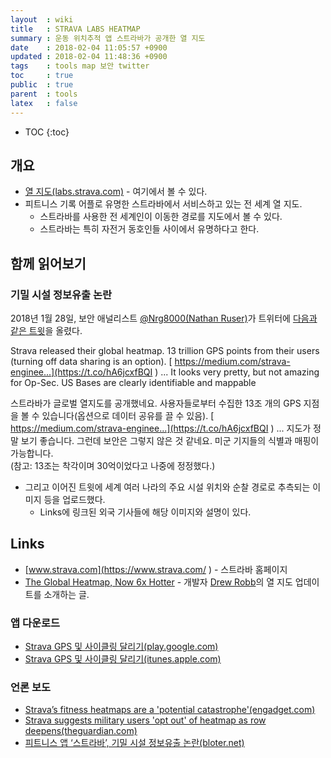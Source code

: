 ```yaml
---
layout  : wiki
title   : STRAVA LABS HEATMAP
summary : 운동 위치추적 앱 스트라바가 공개한 열 지도
date    : 2018-02-04 11:05:57 +0900
updated : 2018-02-04 11:48:36 +0900
tags    : tools map 보안 twitter
toc     : true
public  : true
parent  : tools
latex   : false
---
```

* TOC
{:toc}


## 개요

* [열 지도(labs.strava.com)](https://labs.strava.com/heatmap/ ) - 여기에서 볼 수 있다.
* 피트니스 기록 어플로 유명한 스트라바에서 서비스하고 있는 전 세계 열 지도.
    * 스트라바를 사용한 전 세계인이 이동한 경로를 지도에서 볼 수 있다.
    * 스트라바는 특히 자전거 동호인들 사이에서 유명하다고 한다.

## 함께 읽어보기

### 기밀 시설 정보유출 논란

2018년 1월 28일, 보안 애널리스트 [@Nrg8000(Nathan Ruser)](https://twitter.com/Nrg8000 )가 트위터에 [다음과 같은 트윗](https://twitter.com/Nrg8000/status/957318498102865920 )을 올렸다.

>
Strava released their global heatmap.
13 trillion GPS points from their users (turning off data sharing is an option). [ https://medium.com/strava-enginee...](https://t.co/hA6jcxfBQI ) ...
It looks very pretty, but not amazing for Op-Sec. US Bases are clearly identifiable and mappable

>
스트라바가 글로벌 열지도를 공개했네요.
사용자들로부터 수집한 13조 개의 GPS 지점을 볼 수 있습니다(옵션으로 데이터 공유를 끌 수 있음). [ https://medium.com/strava-enginee...](https://t.co/hA6jcxfBQI ) ...
지도가 정말 보기 좋습니다. 그런데 보안은 그렇지 않은 것 같네요. 미군 기지들의 식별과 매핑이 가능합니다.  
(참고: 13조는 착각이며 30억이었다고 나중에 정정했다.)

* 그리고 이어진 트윗에 세계 여러 나라의 주요 시설 위치와 순찰 경로로 추측되는 이미지 등을 업로드했다.
    * Links에 링크된 외국 기사들에 해당 이미지와 설명이 있다.

## Links

* [www.strava.com](https://www.strava.com/ ) - 스트라바 홈페이지
* [The Global Heatmap, Now 6x Hotter](https://medium.com/strava-engineering/the-global-heatmap-now-6x-hotter-23fc01d301de?_branch_match_id=488518760720980116 ) - 개발자 [Drew Robb](https://medium.com/@drewrobb?source=post_header_lockup)의 열 지도 업데이트를 소개하는 글.

### 앱 다운로드

* [Strava GPS 및 사이클링 달리기(play.google.com)](https://play.google.com/store/apps/details?id=com.strava)
* [Strava GPS 및 사이클링 달리기(itunes.apple.com)](https://itunes.apple.com/kr/app/strava-running-and-cycling-gps/id426826309 )

### 언론 보도

* [Strava’s fitness heatmaps are a 'potential catastrophe'(engadget.com)](https://www.engadget.com/2018/02/02/strava-s-fitness-heatmaps-are-a-potential-catastrophe/)
* [Strava suggests military users 'opt out' of heatmap as row deepens(theguardian.com)](https://www.theguardian.com/technology/2018/jan/29/strava-secret-army-base-locations-heatmap-public-users-military-ban )
* [피트니스 앱 ‘스트라바’, 기밀 시설 정보유출 논란(bloter.net)](https://www.bloter.net/archives/301323 )
